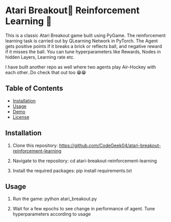# Atari Breakout🥎 Reinforcement Learning :robot:

This is a classic Atari Breakout game built using PyGame. The reinforcement learning task is carried out by QLearning Network in PyTorch. The Agent gets positive points if it breaks a brick or reflects ball, and negative reward if it misses the ball. You can tune hyperparameters like Rewards, Nodes in hidden Layers, Learning rate etc.

I have built another repo as well where two agents play Air-Hockey with each other..Do check that out too :grin::grin:

## Table of Contents

- [Installation](#installation)
- [Usage](#usage)
- [Demo](#demo)
- [License](#license)

## Installation

1. Clone this repository:
https://github.com/CodeGeek04/atari-breakout-reinforcement-learning

2. Navigate to the repository:
cd atari-breakout-reinforcement-learning

3. Install the required packages:
pip install requirements.txt

## Usage

1. Run the game:
python atari_breakout.py

2. Wait for a few epochs to see change in performance of agent. Tune hyperparameters according to usage
